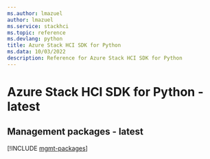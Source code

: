 ```yaml
---
ms.author: lmazuel
author: lmazuel
ms.service: stackhci
ms.topic: reference
ms.devlang: python
title: Azure Stack HCI SDK for Python
ms.data: 10/03/2022
description: Reference for Azure Stack HCI SDK for Python
---
```

# Azure Stack HCI SDK for Python - latest

## Management packages - latest
[!INCLUDE [mgmt-packages](stack-hci-mgmt-index.md)]